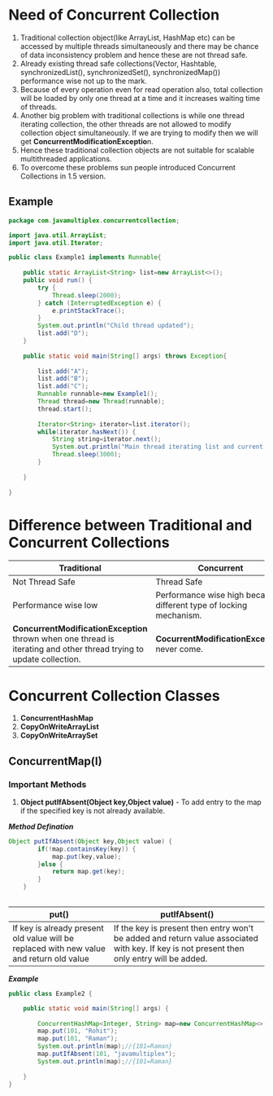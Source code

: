 # Need of Concurrent Collection

1. Traditional collection object(like ArrayList, HashMap etc) can be accessed by multiple threads simultaneously and there may be chance of data inconsistency problem and hence these are not thread safe.
1. Already existing thread safe collections(Vector, Hashtable, synchronizedList(), synchronizedSet(), synchronizedMap()) performance wise not up to the mark.
1. Because of every operation even for read operation also, total collection will be loaded by only one thread at a time and it increases waiting time of threads.
1. Another big problem with traditional collections is while one thread iterating collection, the other threads are not allowed to modify collection object simultaneously. If we are trying to modify then we will get **ConcurrentModificationExceptio**n.
1. Hence these traditional collection objects are not suitable for scalable multithreaded applications.
1. To overcome these problems sun people introduced Concurrent Collections in 1.5 version. 

## Example

```java
package com.javamultiplex.concurrentcollection;

import java.util.ArrayList;
import java.util.Iterator;

public class Example1 implements Runnable{
	
	public static ArrayList<String> list=new ArrayList<>();
	public void run() {
		try {
			Thread.sleep(2000);
		} catch (InterruptedException e) {
			e.printStackTrace();
		}
		System.out.println("Child thread updated");
		list.add("D");
	}
	
	public static void main(String[] args) throws Exception{
		
		list.add("A");
		list.add("B");
		list.add("C");
		Runnable runnable=new Example1();
		Thread thread=new Thread(runnable);
		thread.start();
		
		Iterator<String> iterator=list.iterator();
		while(iterator.hasNext()) {
			String string=iterator.next();
			System.out.println("Main thread iterating list and current object is "+string);
			Thread.sleep(3000);
		}
		
	}
	
}

``` 
# Difference between Traditional and Concurrent Collections

Traditional | Concurrent
---|---
Not Thread Safe | Thread Safe
Performance wise low | Performance wise high because different type of locking mechanism.
**ConcurrentModificationException** thrown when one thread is iterating and other thread trying to update collection. | **CocurrentModificationException** never come.

# Concurrent Collection Classes

1. **ConcurrentHashMap**
1. **CopyOnWriteArrayList**
1. **CopyOnWriteArraySet**

## ConcurrentMap(I)

### Important Methods
1. **Object putIfAbsent(Object key,Object value)** - To add entry to the map if the specified key is not already available.

_**Method Defination**_

```java
Object putIfAbsent(Object key,Object value) {
		if(!map.containsKey(key)) {
			map.put(key,value);
		}else {
			return map.get(key);
		}
	}
	
```

put() | putIfAbsent()
---|---
If key is already present old value will be replaced with new value and return old value|If the key is present then entry won't be added and return value associated with key. If key is not present then only entry will be added.

_**Example**_

```java
public class Example2 {

	public static void main(String[] args) {
		
		ConcurrentHashMap<Integer, String> map=new ConcurrentHashMap<>();
		map.put(101, "Rohit");
		map.put(101, "Raman");
		System.out.println(map);//{101=Raman}
		map.putIfAbsent(101, "javamultiplex");
		System.out.println(map);//{101=Raman}
		
	}
}
```
